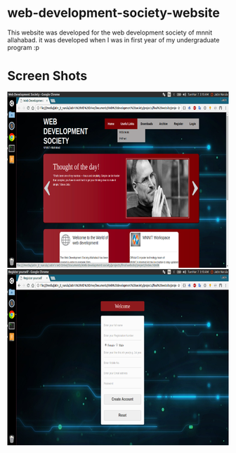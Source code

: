 # web-development-society-website

This website was developed for the web development society of mnnit allahabad. 
it was developed when I was in first year of my undergraduate program :p 


# Screen Shots

<img src="https://github.com/jatin96/web-development-society-website/blob/master/Screenshot%20from%202017-03-07%2003-10-03.png" height="400" alt="Screenshot"/> <img src="https://github.com/jatin96/web-development-society-website/blob/master/Screenshot%20from%202017-03-07%2003-10-09.png" height="400" alt="Screenshot"/>
